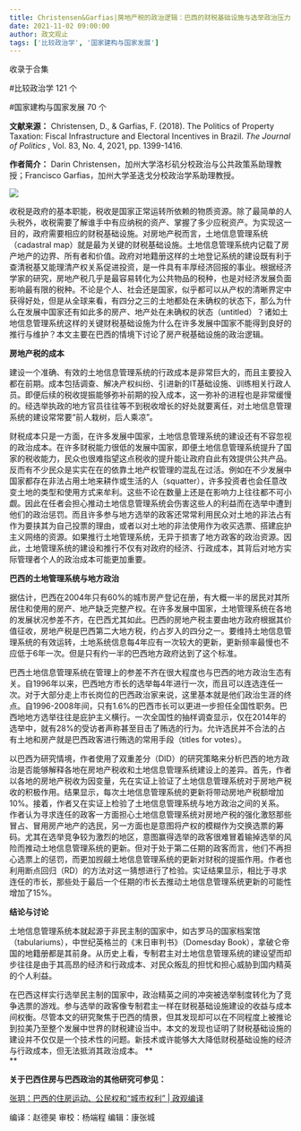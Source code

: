 ```yaml
---
title: Christensen&Garfias|房地产税的政治逻辑：巴西的财税基础设施与选举政治压力
date: 2021-11-02 09:00:00
author: 政文观止
tags: ['比较政治学', '国家建构与国家发展']
---
```



收录于合集

#比较政治学 121 个

#国家建构与国家发展 70 个

**文献来源：** Christensen, D., & Garfias, F. (2018). The Politics of Property
Taxation: Fiscal Infrastructure and Electoral Incentives in Brazil. _The
Journal of Politics_ , Vol. 83, No. 4, 2021, pp. 1399-1416.

  

 **作者简介：** Darin Christensen，加州大学洛杉矶分校政治与公共政策系助理教授；Francisco
Garfias，加州大学圣迭戈分校政治学系助理教授。

![](/images/46/2.png)

  

收税是政府的基本职能，税收是国家正常运转所依赖的物质资源。除了最简单的人头税外，收税需要了解谁手中有应纳税的资产、掌握了多少应税资产。为实现这一目的，政府需要相应的财税基础设施。对房地产税而言，土地信息管理系统（cadastral
map）就是最为关键的财税基础设施。土地信息管理系统内记载了房产地产的边界、所有者和价值。政府对地籍册这样的土地登记系统的建设既有利于查清税基又能理清产权关系促进投资，是一件具有丰厚经济回报的事业。根据经济学家的研究，房地产税几乎是最容易转化为公共物品的税种，也是对经济发展负面影响最有限的税种。不论是个人、社会还是国家，似乎都可以从产权的清晰界定中获得好处，但是从全球来看，有四分之三的土地都处在未确权的状态下，那么为什么在发展中国家还有如此多的房产、地产处在未确权的状态（untitled）？诸如土地信息管理系统这样的关键财税基础设施为什么在许多发展中国家不能得到良好的推行与维护？本文主要在巴西的情境下讨论了房产税基础设施的政治逻辑。

  

 **房地产税的成本**

建设一个准确、有效的土地信息管理系统的行政成本是非常巨大的，而且主要投入都在前期。成本包括调查、解决产权纠纷、引进新的IT基础设施、训练相关行政人员。即便后续的税收提振能够弥补前期的投入成本，这一弥补的进程也是非常缓慢的。经选举执政的地方官员往往等不到税收增长的好处就要离任，对土地信息管理系统的建设常常要“前人栽树，后人乘凉”。

  

财税成本只是一方面，在许多发展中国家，土地信息管理系统的建设还有不容忽视的政治成本。在许多财税能力很低的发展中国家，即便土地信息管理系统提升了国家的税收能力，民众也很难指望这点税收的提升能让政府自此有效提供公共产品。反而有不少民众是实实在在的依靠土地产权管理的混乱在过活。例如在不少发展中国家都存在非法占用土地来耕作或生活的人（squatter），许多投资者也会任意改变土地的类型和使用方式来牟利。这些不论在数量上还是在影响力上往往都不可小觑。因此在任者会担心推动土地信息管理系统会伤害这些人的利益而在选举中遭到他们的政治惩罚。而且许多参与地方选举的政客还常常利用民众对土地的非法占有作为要挟其为自己投票的理由，或者以对土地的非法使用作为收买选票、搭建庇护主义网络的资源。如果推行土地管理系统，无异于损害了地方政客的政治资源。因此，土地管理系统的建设和推行不仅有对政府的经济、行政成本，其背后对地方实际管理者个人的政治成本可能更加重要。

  

 **巴西的土地管理系统与地方政治**

据估计，巴西在2004年只有60%的城市房产登记在册，有大概一半的居民对其所居住和使用的房产、地产缺乏完整产权。在许多发展中国家，土地管理系统在各地的发展状况参差不齐，在巴西尤其如此。巴西的房地产税主要由地方政府根据其价值征收，房地产税是巴西第二大地方税，约占岁入的四分之一。要维持土地信息管理系统的有效运转，土地系统信息每4年应有一次较大的更新，更新频率最慢也不应低于6年一次。但是只有约一半的巴西地方政府达到了这个标准。  

  

巴西土地信息管理系统在管理上的参差不齐在很大程度也与巴西的地方政治生态有关。自1996年以来，巴西地方市长的选举每4年进行一次，而且可以连选连任一次。对于大部分走上市长岗位的巴西政治家来说，这里基本就是他们政治生涯的终点。自1996-2008年间，只有1.6%的巴西市长可以更进一步担任全国性职务。巴西地地方选举往往是庇护主义横行。一次全国性的抽样调查显示，仅在2014年的选举中，就有28%的受访者声称甚至目击了贿选的行为。允许选民并不合法的占有土地和房产就是巴西政客进行贿选的常用手段（titles
for votes）。

  

以巴西为研究情境，作者使用了双重差分（DID）的研究策略来分析巴西的地方政治是否能够解释各地在房地产税收和土地信息管理系统建设上的差异。首先，作者以各地的房地产税收为因变量，先在实证上验证了土地信息管理系统对于房地产税收的积极作用。结果显示，每次土地信息管理系统的更新将带动房地产税额增加10%。接着，作者又在实证上检验了土地信息管理系统与地方政治之间的关系。作者认为寻求连任的政客一方面担心土地信息管理系统对房地产税的强化激怒那些冒占、冒用房产地产的选民，另一方面也是意图将产权的模糊作为交换选票的筹码。尤其在选举竞争较为激烈的地区，意图赢得选举的政客很难冒着输掉选举的风险而推动土地信息管理系统的更新。但对于处于第二任期的政客而言，他们不再担心选票上的惩罚，而更加觊觎土地信息管理系统的更新对财税的提振作用。作者也利用断点回归（RD）的方法对这一猜想进行了检验。实证结果显示，相比于寻求连任的市长，那些处于最后一个任期的市长去推动土地信息管理系统更新的可能性增加了15%。

  

 **结论与讨论**

土地信息管理系统本就起源于非民主制的国家中，如古罗马的国家档案馆（tabulariums），中世纪英格兰的《末日审判书》（Domesday
Book），拿破仑帝国的地籍册都是其前身。从历史上看，专制君主对土地信息管理系统的建设望而却步往往是由于其高昂的经济和行政成本、对民众叛乱的担忧和担心威胁到国内精英的个人利益。  

  

在巴西这样实行选举民主制的国家中，政治精英之间的冲突被选举制度转化为了竞争选票的游戏。参与选举的政客像专制君主一样在财税基础设施建设的收益与成本间权衡。尽管本文的研究聚焦于巴西的情景，但其发现却可以在不同程度上被推论到拉美乃至整个发展中世界的财税建设当中。本文的发现也证明了财税基础设施的建设并不仅仅是一个技术性的问题。新技术或许能够大大降低财税基础设施的经济与行政成本，但无法抵消其政治成本。
**  
**

 **关于巴西住房与巴西政治的其他研究可参见：**

[张玥：巴西的住房运动、公民权和“城市权利” |
政观编译](http://mp.weixin.qq.com/s?__biz=MzI5ODY0MTQ1OA==&mid=2247487683&idx=1&sn=c800bee8dd497e3ab830058155e4e1e5&chksm=eca3e19edbd468884c114eb7d46930f50a97c45d0ca5342c26f84bf5f54723cae0c783f99bcd&scene=21#wechat_redirect)  

  

编译：赵德昊 审校：杨端程 编辑：康张城

  

